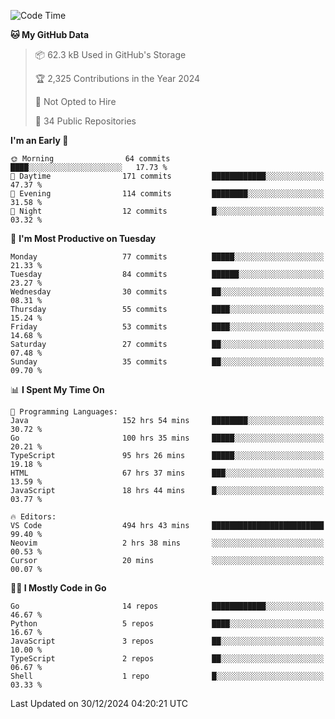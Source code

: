 <!--START_SECTION:thansetan-waka-->
![Code Time](http://img.shields.io/badge/Code%20Time-499%20hrs%2033%20mins-blue)

**🐱 My GitHub Data** 

> 📦 62.3 kB Used in GitHub's Storage 
 > 
> 🏆 2,325 Contributions in the Year 2024
 > 
> 🚫 Not Opted to Hire
 > 
> 📜 34 Public Repositories 
 > 

**I'm an Early 🐤** 

```text
🌞 Morning                64 commits          ████░░░░░░░░░░░░░░░░░░░░░   17.73 % 
🌆 Daytime                171 commits         ████████████░░░░░░░░░░░░░   47.37 % 
🌃 Evening                114 commits         ████████░░░░░░░░░░░░░░░░░   31.58 % 
🌙 Night                  12 commits          █░░░░░░░░░░░░░░░░░░░░░░░░   03.32 % 
```

📅 **I'm Most Productive on Tuesday** 

```text
Monday                   77 commits          █████░░░░░░░░░░░░░░░░░░░░   21.33 % 
Tuesday                  84 commits          ██████░░░░░░░░░░░░░░░░░░░   23.27 % 
Wednesday                30 commits          ██░░░░░░░░░░░░░░░░░░░░░░░   08.31 % 
Thursday                 55 commits          ████░░░░░░░░░░░░░░░░░░░░░   15.24 % 
Friday                   53 commits          ████░░░░░░░░░░░░░░░░░░░░░   14.68 % 
Saturday                 27 commits          ██░░░░░░░░░░░░░░░░░░░░░░░   07.48 % 
Sunday                   35 commits          ██░░░░░░░░░░░░░░░░░░░░░░░   09.70 % 
```

📊 **I Spent My Time On** 

```text
💬 Programming Languages: 
Java                     152 hrs 54 mins     ████████░░░░░░░░░░░░░░░░░   30.72 % 
Go                       100 hrs 35 mins     █████░░░░░░░░░░░░░░░░░░░░   20.21 % 
TypeScript               95 hrs 26 mins      █████░░░░░░░░░░░░░░░░░░░░   19.18 % 
HTML                     67 hrs 37 mins      ███░░░░░░░░░░░░░░░░░░░░░░   13.59 % 
JavaScript               18 hrs 44 mins      █░░░░░░░░░░░░░░░░░░░░░░░░   03.77 % 

🔥 Editors: 
VS Code                  494 hrs 43 mins     █████████████████████████   99.40 % 
Neovim                   2 hrs 38 mins       ░░░░░░░░░░░░░░░░░░░░░░░░░   00.53 % 
Cursor                   20 mins             ░░░░░░░░░░░░░░░░░░░░░░░░░   00.07 % 
```

**🧑‍💻 I Mostly Code in Go** 

```text
Go                       14 repos            ████████████░░░░░░░░░░░░░   46.67 % 
Python                   5 repos             ████░░░░░░░░░░░░░░░░░░░░░   16.67 % 
JavaScript               3 repos             ██░░░░░░░░░░░░░░░░░░░░░░░   10.00 % 
TypeScript               2 repos             ██░░░░░░░░░░░░░░░░░░░░░░░   06.67 % 
Shell                    1 repo              █░░░░░░░░░░░░░░░░░░░░░░░░   03.33 % 
```

Last Updated on 30/12/2024 04:20:21 UTC
<!--END_SECTION:thansetan-waka-->